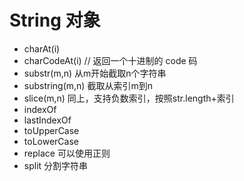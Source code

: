 # String 对象

- charAt(i)
- charCodeAt(i) // 返回一个十进制的 code 码
- substr(m,n) 从m开始截取n个字符串
- substring(m,n) 截取从索引m到n
- slice(m,n) 同上，支持负数索引，按照str.length+索引
- indexOf
- lastIndexOf
- toUpperCase
- toLowerCase
- replace 可以使用正则
- split 分割字符串
